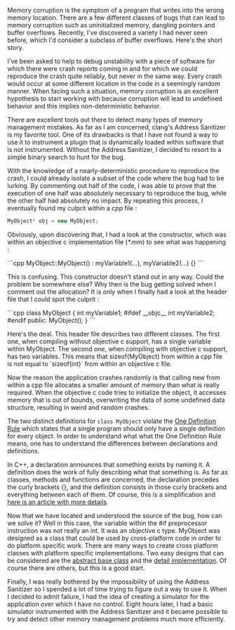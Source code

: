 Memory corruption is the symptom of a program that writes into the wrong memory location. There are a few different classes of bugs that can lead to memory corruption such as uninitialized memory, dangling pointers and buffer overflows. Recently, I've discovered a variety I had never seen before, which I'd consider a subclass of buffer overflows. Here's the short story.

I've been asked to help to debug unstability with a piece of software for which there were crash reports coming in and for which we could reproduce the crash quite reliably, but never in the same way. Every crash would occur at some different location in the code in a seemingly random manner. When facing such a situation, memory corruption is an excellent hypothesis to start working with because corruption will lead to undefined behavior and this implies non-deterministic behavior.

There are excellent tools out there to detect many types of memory management mistakes. As far as I am concerned, clang's Address Sanitizer is my favorite tool. One of its drawbacks is that I have not found a way to use it to instrument a plugin that is dynamically loaded within software that is not instrumented. Without the Address Sanitizer, I decided to resort to a simple binary search to hunt for the bug.

With the knowledge of a nearly-deterministic procedure to reproduce the crash, I could already isolate a subset of the code where the bug had to be lurking. By commenting out half of the code, I was able to prove that the execution of one half was absolutely necessary to reproduce the bug, while the other half had absolutely no impact. By repeating this process, I eventually found my culprit within a <em>cpp</em> file :

```cpp
MyObject* obj = new MyObject;
```

<p>Obviously, upon discovering that, I had a look at the constructor, which was within an objective c implementation file (<em>*.mm</em>) to see what was happening :</p>
```cpp
MyObject::MyObject() : myVariable1(…), myVariable2(…) {}
```

<p>This is confusing. This constructor doesn't stand out in any way. Could the problem be somewhere else? Why then is the bug getting solved when I comment out the allocation? It is only when I finally had a look at the header file that I could spot the culprit :</p>
```cpp
class MyObject
{
    int myVariable1;
    #ifdef __objc__
    int myVariable2;
    #endif
public:
    MyObject();
}
```

<p>Here's the deal. This header file describes two different classes. The first one, when compiling without objective c support, has a single variable within MyObject. The second one, when compiling with objective c support, has two variables. This means that sizeof(MyObject) from within a cpp file is not equal to `sizeof(int)` from within an objective c file.</p>
<p>Now the reason the application crashes randomly is that calling new from within a cpp file allocates a smaller amount of memory than what is really required. When the objective c code tries to initialize the object, it accesses memory that is out of bounds, overwriting the data of some undefined data structure, resulting in weird and random crashes.</p>
<p>The two distinct definitions for <code>class MyObject</code> violate the <a href="https://en.wikipedia.org/wiki/One_Definition_Rule">One Definition Rule</a> which states that a single program should only have a single definition for every object. In order to understand what what the One Definition Rule means, one has to understand the differences between declarations and definitions.</p>

In C++, a declaration announces that something exists by naming it. A definition does the work of fully describing what that something is. As far as classes, methods and functions are concerned, the declaration precedes the curly brackets {}, and the definition consists in those curly brackets and everything between each of them. Of course, this is a simplification and [here is an article with more details](https://msdn.microsoft.com/en-us/library/0e5kx78b.aspx).

<p>Now that we have located and understood the source of the bug, how can we solve it? Well in this case, the variable within the #if preprocessor instruction was not really an int. It was an objective c type. MyObject was designed as a class that could be used by cross-platform code in order to do platform specific work. There are many ways to create cross platform classes with platform specific implementations. Two easy designs that can be considered are the <a href="http://www.drdobbs.com/cpp/cross-platform-design-strategies/184410963">abstract base class</a> and the <a href="http://stackoverflow.com/questions/1884316/cross-platform-oop-in-c">detail implementation</a>. Of course there are others, but this is a good start.</p>
<p>Finally, I was really bothered by the impossibility of using the Address Sanitizer so I spended a lot of time trying to figure out a way to use it. When I decided to admit failure, I had the idea of creating a simulator for the application over which I have no control. Eight hours later, I had a basic simulator instrumented with the Address Sanitizer and it became possible to try and detect other memory management problems much more efficiently.</p>
